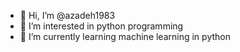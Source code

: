 - 👋 Hi, I’m @azadeh1983
- 👀 I’m interested in python programming
- 🌱 I’m currently learning machine learning in python


<!---
azadeh1983/azadeh1983 is a ✨ special ✨ repository because its `README.md` (this file) appears on your GitHub profile.
You can click the Preview link to take a look at your changes.
--->
